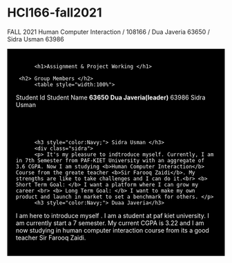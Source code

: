 # HCI166-fall2021
FALL 2021 Human Computer Interaction / 108166 / Dua Javeria 63650 / Sidra Usman 63986
<!DOCTYPE html>
<html>
<head>
</head>
<body>
     <div style="background-color:black;color:white;padding:20px;">
         
          <h1>Assignment & Project Working </h1>
          
     <h2> Group Members </h2>
          <table style="width:100%">
  <tr>
    <th>Student Id</th>
    <th>Student Name</th> 
  </tr>
  <tr>
       <td><b>63650</b></td>
       <td><b>Dua Javeria(leader)</b></td>
  </tr>
  <tr>
    <td>63986</td>
    <td>Sidra Usman</td>
  </tr>
            
</table>
          <mark><h2> Introduction </h2></mark>
        
          <h3 style="color:Navy;"> Sidra Usman </h3>
          <div class="sidra">
          <p> It's my pleasure to indtroduce myself. Currently, I am in 7th Semester from PAF-KIET University with an aggregate of 3.6 CGPA. Now I am studying <b>Human Computer Interaction</b> Course from the greate teacher <b>Sir Farooq Zaidi</b>. My strengths are like to take challenges and I can do it.<br> <b> Short Term Goal: </b> I want a platform where I can grow my career <br> <b> Long Term Goal: </b> I want to make my own product and launch in market to set a benchmark for others. </p>
          <h3 style="color:Navy;"> Duaa Javeria</h3>
<p>I am here to introduce myself . I am a student at paf kiet university. I am currently start a 7 semester. My current CGPA is 3.22 and I am now studying in human computer interaction course from its a good teacher Sir Farooq Zaidi. </p>

</div>
</body>
</html>
